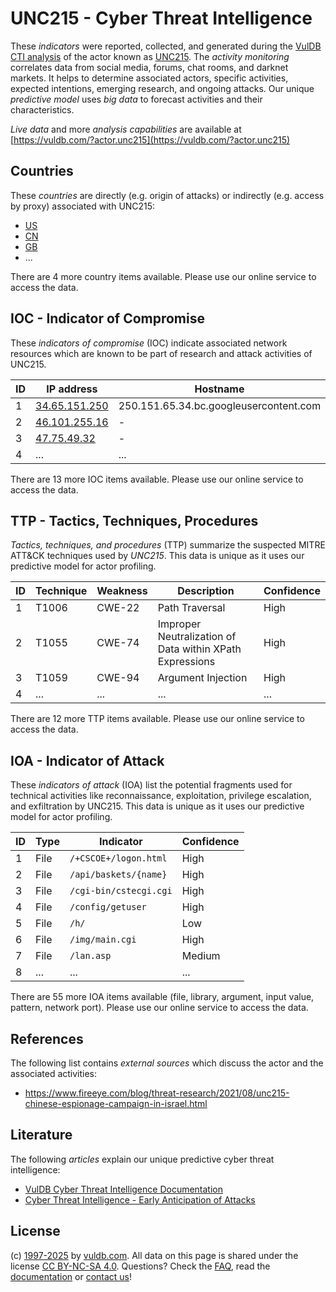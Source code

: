 # UNC215 - Cyber Threat Intelligence

These _indicators_ were reported, collected, and generated during the [VulDB CTI analysis](https://vuldb.com/?kb.cti) of the actor known as [UNC215](https://vuldb.com/?actor.unc215). The _activity monitoring_ correlates data from social media, forums, chat rooms, and darknet markets. It helps to determine associated actors, specific activities, expected intentions, emerging research, and ongoing attacks. Our unique _predictive model_ uses _big data_ to forecast activities and their characteristics.

_Live data_ and more _analysis capabilities_ are available at [https://vuldb.com/?actor.unc215](https://vuldb.com/?actor.unc215)

## Countries

These _countries_ are directly (e.g. origin of attacks) or indirectly (e.g. access by proxy) associated with UNC215:

* [US](https://vuldb.com/?country.us)
* [CN](https://vuldb.com/?country.cn)
* [GB](https://vuldb.com/?country.gb)
* ...

There are 4 more country items available. Please use our online service to access the data.

## IOC - Indicator of Compromise

These _indicators of compromise_ (IOC) indicate associated network resources which are known to be part of research and attack activities of UNC215.

ID | IP address | Hostname | Campaign | Confidence
-- | ---------- | -------- | -------- | ----------
1 | [34.65.151.250](https://vuldb.com/?ip.34.65.151.250) | 250.151.65.34.bc.googleusercontent.com | - | Medium
2 | [46.101.255.16](https://vuldb.com/?ip.46.101.255.16) | - | - | High
3 | [47.75.49.32](https://vuldb.com/?ip.47.75.49.32) | - | - | High
4 | ... | ... | ... | ...

There are 13 more IOC items available. Please use our online service to access the data.

## TTP - Tactics, Techniques, Procedures

_Tactics, techniques, and procedures_ (TTP) summarize the suspected MITRE ATT&CK techniques used by _UNC215_. This data is unique as it uses our predictive model for actor profiling.

ID | Technique | Weakness | Description | Confidence
-- | --------- | -------- | ----------- | ----------
1 | T1006 | CWE-22 | Path Traversal | High
2 | T1055 | CWE-74 | Improper Neutralization of Data within XPath Expressions | High
3 | T1059 | CWE-94 | Argument Injection | High
4 | ... | ... | ... | ...

There are 12 more TTP items available. Please use our online service to access the data.

## IOA - Indicator of Attack

These _indicators of attack_ (IOA) list the potential fragments used for technical activities like reconnaissance, exploitation, privilege escalation, and exfiltration by UNC215. This data is unique as it uses our predictive model for actor profiling.

ID | Type | Indicator | Confidence
-- | ---- | --------- | ----------
1 | File | `/+CSCOE+/logon.html` | High
2 | File | `/api/baskets/{name}` | High
3 | File | `/cgi-bin/cstecgi.cgi` | High
4 | File | `/config/getuser` | High
5 | File | `/h/` | Low
6 | File | `/img/main.cgi` | High
7 | File | `/lan.asp` | Medium
8 | ... | ... | ...

There are 55 more IOA items available (file, library, argument, input value, pattern, network port). Please use our online service to access the data.

## References

The following list contains _external sources_ which discuss the actor and the associated activities:

* https://www.fireeye.com/blog/threat-research/2021/08/unc215-chinese-espionage-campaign-in-israel.html

## Literature

The following _articles_ explain our unique predictive cyber threat intelligence:

* [VulDB Cyber Threat Intelligence Documentation](https://vuldb.com/?kb.cti)
* [Cyber Threat Intelligence - Early Anticipation of Attacks](https://www.scip.ch/en/?labs.20201022)

## License

(c) [1997-2025](https://vuldb.com/?kb.changelog) by [vuldb.com](https://vuldb.com/?kb.about). All data on this page is shared under the license [CC BY-NC-SA 4.0](https://creativecommons.org/licenses/by-nc-sa/4.0/). Questions? Check the [FAQ](https://vuldb.com/?kb.faq), read the [documentation](https://vuldb.com/?kb) or [contact us](https://vuldb.com/?contact)!

